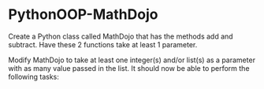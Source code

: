 # PythonOOP-MathDojo

Create a Python class called MathDojo that has the methods  add and subtract. 
Have these 2 functions take at least 1 parameter.

Modify MathDojo to take at least one integer(s) and/or list(s) as a parameter with as many value passed in the list. 
It should now be able to perform the following tasks:

